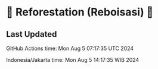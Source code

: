 
# 🌳 Reforestation (Reboisasi) 🌲

## Last Updated

GitHub Actions time: Mon Aug  5 07:17:35 UTC 2024

Indonesia/Jakarta time: Mon Aug  5 14:17:35 WIB 2024
